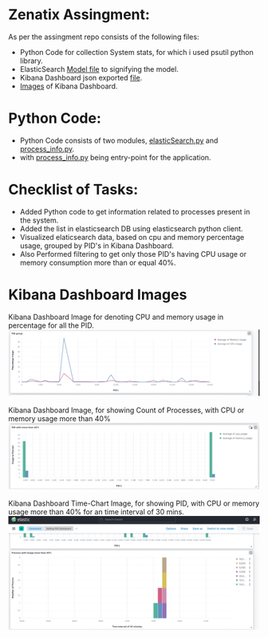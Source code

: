 # Zenatix Assingment:
As per the assingment repo consists of the following files:
* Python Code for collection System stats, for which i used psutil python library.
* ElasticSearch [Model file](./elasticSearchModel.txt) to signifying the model.
* Kibana Dashboard json exported [file](./kibana-dashboards.2021-08-29-18-16-53.json).
* [Images](./images) of Kibana Dashboard.

# Python Code:
* Python Code consists of two modules, [elasticSearch.py](./elasticSearch.py) and [process_info.py](./process_info.py).
* with [process_info.py](./process_info.py) being entry-point for the application.


# Checklist of Tasks:
* Added  Python code to get information related to processes present in the system.
* Added the list in elasticsearch DB using elasticsearch python client.
* Visualized elaticsearch data, based on cpu and memory percentage usage, grouped by PID's in Kibana Dashboard.
* Also Performed filtering to get only those PID's having CPU usage or memory consumption more than or equal 40%.


# Kibana Dashboard Images
Kibana Dashboard Image for denoting CPU and memory usage in percentage for all the PID.<br>
![Kibana Dashboard 1](./images/PID_with_usage.png "Kibana Dashboard Image, for denoting CPU and memory usage for all process")
<br>
<br>
Kibana Dashboard Image, for showing Count of Processes, with CPU or memory usage more than 40%<br>
![Kibana Dashboard 2](./images/PID_more_Than_40%25.png "Kibana Dashboard Image, for showing Count of Processes, with CPU or memory usage more than 40%")
<br>
<br>
Kibana Dashboard Time-Chart Image, for showing PID, with CPU or memory usage more than 40% for an time interval of 30 mins.<br>
![Kibana Dashboard 2](./images/Time-chart_PID40%25.png "Kibana Dashboard Image, for showing PID, with CPU or memory usage more than 40%")
